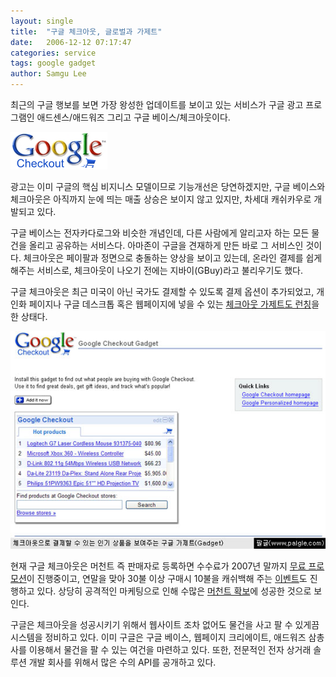 ```yaml
---
layout: single
title:  "구글 체크아웃, 글로벌과 가제트"
date:   2006-12-12 07:17:47
categories: service
tags: google gadget
author: Samgu Lee
---
```

최근의 구글 행보를 보면 가장 왕성한 업데이트를 보이고 있는 서비스가 구글 광고 프로그램인 애드센스/애드워즈 그리고 구글 베이스/체크아웃이다.

![구글 체크아웃 로고](/assets/google-checkout-logo.gif)

광고는 이미 구글의 핵심 비지니스 모델이므로 기능개선은 당연하겠지만, 구글 베이스와 체크아웃은 아직까지 눈에 띄는 매출 상승은 보이지 않고 있지만, 차세대 캐쉬카우로 개발되고 있다.

구글 베이스는 전자카다로그와 비슷한 개념인데, 다른 사람에게 알리고자 하는 모든 물건을 올리고 공유하는 서비스다. 아마존이 구글을 견재하게 만든 바로 그 서비스인 것이다. 체크아웃은 페이팔과 정면으로 충돌하는 양상을 보이고 있는데, 온라인 결제를 쉽게 해주는 서비스로, 체크아웃이 나오기 전에는 지바이(GBuy)라고 불리우기도 했다.

구글 체크아웃은 최근 미국이 아닌 국가도 결제할 수 있도록 결제 옵션이 추가되었고, 개인화 페이지나 구글 데스크톱 혹은 웹페이지에 넣을 수 있는 [체크아웃 가제트도 런칭](http://googlecheckout.blogspot.com/2006/12/checkout-personalized-homepage-gadget_12.html)을 한 상태다.

![구글 체크아웃의 가제트 버젼](/assets/google-checkout-gadget.jpg)

현재 구글 체크아웃은 머천트 즉 판매자로 등록하면 수수료가 2007년 말까지 [무료 프로모션](https://checkout.google.com/seller/freetransactions.html)이 진행중이고, 연말을 맞아 30불 이상 구매시 10불을 캐쉬백해 주는 [이벤트](http://www.google.com/checkout/holiday/)도 진행하고 있다. 상당히 공격적인 마케팅으로 인해 수많은 [머천트 확보](http://www.google.com/checkout/m.html)에 성공한 것으로 보인다.

구글은 체크아웃을 성공시키기 위해서 웹사이트 조차 없어도 물건을 사고 팔 수 있게끔 시스템을 정비하고 있다. 이미 구글은 구글 베이스, 웹페이지 크리에이트, 애드워즈 삼총사를 이용해서 물건을 팔 수 있는 여건을 마련하고 있다. 또한, 전문적인 전자 상거래 솔루션 개발 회사를 위해서 많은 수의 API를 공개하고 있다.

